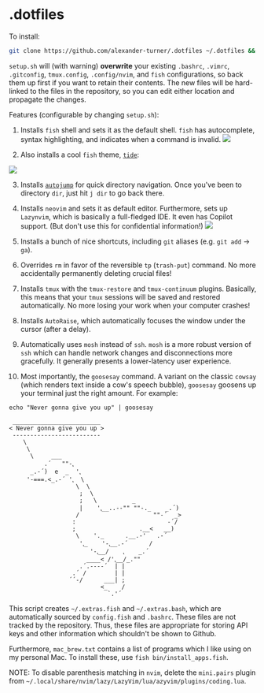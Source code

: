 # .dotfiles

To install:

```bash
git clone https://github.com/alexander-turner/.dotfiles ~/.dotfiles && cd ~/.dotfiles && bash setup.sh
```

`setup.sh` will (with warning) **overwrite** your existing `.bashrc`, `.vimrc`, `.gitconfig`, `tmux.config`, `.config/nvim`, and `fish` configurations, so back them up first if you want to retain their contents. The new files will be hard-linked to the files in the repository, so you can edit either location and propagate the changes.

Features (configurable by changing `setup.sh`):

1. Installs `fish` shell and sets it as the default shell. `fish` has autocomplete, syntax highlighting, and indicates when a command is invalid.
   ![](https://fishshell.com/assets/img/screenshots/autosuggestion.png)

2. Also installs a cool `fish` theme, [`tide`](https://github.com/IlanCosman/tide):

![](https://github.com/IlanCosman/tide/raw/assets/images/header.png)

3. Installs [`autojump`](https://github.com/wting/autojump) for quick directory navigation. Once you've been to directory `dir`, just hit `j dir` to go back there.
4. Installs `neovim` and sets it as default editor. Furthermore, sets up `Lazynvim`, which is basically a full-fledged IDE. It even has Copilot support. (But don't use this for confidential information!)
   ![](https://user-images.githubusercontent.com/292349/213447056-92290767-ea16-430c-8727-ce994c93e9cc.png)

5. Installs a bunch of nice shortcuts, including `git` aliases (e.g. `git add` -> `ga`).
6. Overrides `rm` in favor of the reversible `tp` (`trash-put`) command. No more accidentally permanently deleting crucial files!
7. Installs `tmux` with the `tmux-restore` and `tmux-continuum` plugins. Basically, this means that your `tmux` sessions will be saved and restored automatically. No more losing your work when your computer crashes!
8. Installs `AutoRaise`, which automatically focuses the window under the cursor (after a delay).
9. Automatically uses `mosh` instead of `ssh`. `mosh` is a more robust version of `ssh` which can handle network changes and disconnections more gracefully. It generally presents a lower-latency user experience.
10. Most importantly, the `goosesay` command. A variant on the classic `cowsay` (which renders text inside a cow's speech bubble), `goosesay` goosens up your terminal just the right amount. For example:

```fish
echo "Never gonna give you up" | goosesay
```

```
 _________________________
< Never gonna give you up >
 -------------------------
    \
     \
      \     ___
          .´   ""-⹁
      _.-´)  e  _  '⹁
     '-===.<_.-´ '⹁  \
                   \  \
                    ;  \
                    ;   \          _
                    |    '⹁__..--"" ""-._    _.´)
                   /                     ""-´  _>
                  :                          -´/
                  ;                  .__<   __)
                   \    '._      .__.-'   .-´
                    '⹁_    '-⹁__.-´      /
                       '-⹁__/    ⹁    _.´
                      ____< /'⹁__/_.""
                    .´.----´  | |
                  .´ /        | |
                 ´´-/      ___| ;
                          <_    /
                            `.'´
```

This script creates `~/.extras.fish` and `~/.extras.bash`, which are automatically sourced by `config.fish` and `.bashrc`. These files are not tracked by the repository. Thus, these files are appropriate for storing API keys and other information which shouldn't be shown to Github.

Furthermore, `mac_brew.txt` contains a list of programs which I like using on my personal Mac. To install these, use `fish bin/install_apps.fish`.

NOTE: To disable parenthesis matching in `nvim`, delete the `mini.pairs` plugin from `~/.local/share/nvim/lazy/LazyVim/lua/azyvim/plugins/coding.lua`.
